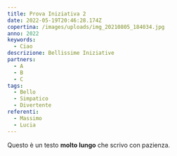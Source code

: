 ```yaml
---
title: Prova Iniziativa 2
date: 2022-05-19T20:46:28.174Z
copertina: /images/uploads/img_20210805_184034.jpg
anno: 2022
keywords:
  - Ciao
descrizione: Bellissime Iniziative
partners:
  - A
  - B
  - C
tags:
  - Bello
  - Simpatico
  - Divertente
referenti:
  - Massimo
  - Lucia
---
```

Questo è un testo **molto lungo** che scrivo con pazienza.